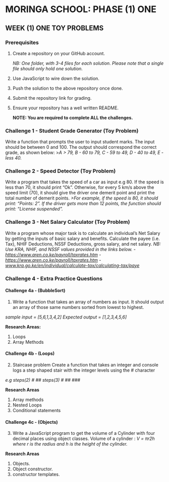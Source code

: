 # MORINGA SCHOOL: PHASE (1) ONE
## WEEK (1) ONE TOY PROBLEMS
### Prerequisites
1. Create a repository on your GitHub account. 

    *NB: One folder, with 3-4 files for each solution. Please note that a single file should only hold one solution.*

2. Use JavaScript to wire down the solution.

3. Push the solution to the above repository once done.

4. Submit the repository link for grading.

5. Ensure your repository has a well written README.

    **NOTE: You are required to complete ALL the challenges.**

### Challenge 1 - Student Grade Generator (Toy Problem)
Write a function that prompts the user to input student marks. The input should be between 0 and 100. The output should correspond the correct grade, as shown below: 
    >*A > 79, B - 60 to 79, C -  59 to 49, D - 40 to 49, E - less 40.*

### Challenge 2 - Speed Detector (Toy Problem)
Write a program that takes the speed of a car as input e.g 80. If the speed is less than 70, it should print “Ok”. Otherwise, for every 5 km/s above the speed limit (70), it should give the driver one demerit point and print the total number of demerit points.
    *>For example, if the speed is 80, it should print: “Points: 2”. If the driver gets more than 12 points, the function should print: “License suspended”.*

### Challenge 3 - Net Salary Calculator (Toy Problem)
Write a program whose major task is to calculate an individual’s Net Salary by getting the inputs of basic salary and benefits. Calculate the payee (i.e. Tax), NHIF Deductions, NSSF Deductions, gross salary, and net salary. 
    *NB: Use KRA, NHIF, and NSSF values provided in the links below.*
    *- https://www.aren.co.ke/payroll/taxrates.htm*
    *- https://www.aren.co.ke/payroll/taxrates.htm*
    *- www.kra.go.ke/en/individual/calculate-tax/calculating-tax/paye*
    
### Challenge 4 - Extra Practice Questions
#### Challenge 4a - (BubbleSort)
1. Write a function that takes an array of numbers as input. It should output an array of those same numbers sorted from lowest to highest.

*sample input = [5,6,1,3,4,2]*
*Expected output = [1,2,3,4,5,6]*

**Research Areas:**
1. Loops 
2. Array Methods 

#### Challenge 4b - (Loops)
2. Staircase problem 
Create a function that takes an integer and console logs a step shaped stair with the integer levels using the # character 

*e.g steps(2)  #*
              *##*
    *steps(3)  #*
              *##*
              *###*

**Research Areas**
1. Array methods 
2. Nested Loops
3. Conditional statements

#### Challenge 4c - (Objects)
3. Write a JavaScript program to get the volume of a Cylinder with four decimal places using object classes.
Volume of a cylinder : 
    *V = πr2h where r is the radius and h is the height of the cylinder.*

**Research Areas** 
1. Objects. 
2. Object constructor.
3. constructor templates.